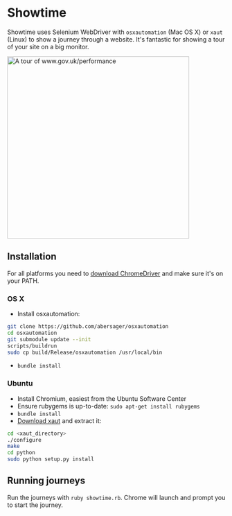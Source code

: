 # Showtime

Showtime uses Selenium WebDriver with `osxautomation` (Mac OS X) or `xaut`
(Linux) to show a journey through a website. It's fantastic for showing a tour
of your site on a big monitor.

<img src="http://i.imgur.com/oyRLEgn.gif" style="width: 420px;" alt="A tour of www.gov.uk/performance" />

## Installation

For all platforms you need to
[download ChromeDriver](https://code.google.com/p/chromedriver/downloads/list)
and make sure it's on your PATH.

### OS X

 - Install osxautomation:
```sh
git clone https://github.com/abersager/osxautomation
cd osxautomation
git submodule update --init
scripts/buildrun
sudo cp build/Release/osxautomation /usr/local/bin
```

 - `bundle install`

### Ubuntu

 - Install Chromium, easiest from the Ubuntu Software Center
 - Ensure rubygems is up-to-date: `sudo apt-get install rubygems`
 - `bundle install`
 - [Download xaut](http://sourceforge.net/projects/xautomation/) and extract it:

```sh
cd <xaut_directory>
./configure
make
cd python
sudo python setup.py install
```

## Running journeys

Run the journeys with `ruby showtime.rb`. Chrome will launch and prompt you to
start the journey.
